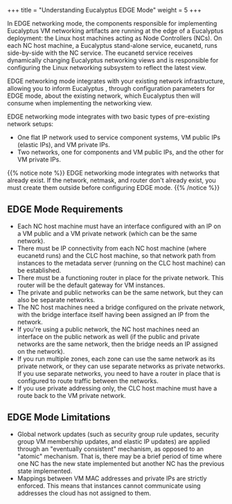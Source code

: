 +++
title = "Understanding Eucalyptus EDGE Mode"
weight = 5
+++

In EDGE networking mode, the components responsible for implementing Eucalyptus VM networking artifacts are running at the edge of a Eucalyptus deployment: the Linux host machines acting as Node Controllers (NCs). On each NC host machine, a Eucalyptus stand-alone service, eucanetd, runs side-by-side with the NC service. The eucanetd service receives dynamically changing Eucalyptus networking views and is responsible for configuring the Linux networking subsystem to reflect the latest view. 

EDGE networking mode integrates with your existing network infrastructure, allowing you to inform Eucalyptus , through configuration parameters for EDGE mode, about the existing network, which Eucalyptus then will consume when implementing the networking view. 

EDGE networking mode integrates with two basic types of pre-existing network setups: 



* One flat IP network used to service component systems, VM public IPs (elastic IPs), and VM private IPs. 
* Two networks, one for components and VM public IPs, and the other for VM private IPs. 

{{% notice note %}}
EDGE networking mode integrates with networks that already exist. If the network, netmask, and router don't already exist, you must create them outside before configuring EDGE mode. 
{{% /notice %}}

## EDGE Mode Requirements


* Each NC host machine must have an interface configured with an IP on a VM public and a VM private network (which can be the same network). 
* There must be IP connectivity from each NC host machine (where eucanetd runs) and the CLC host machine, so that network path from instances to the metadata server (running on the CLC host machine) can be established. 
* There must be a functioning router in place for the private network. This router will be the default gateway for VM instances. 
* The private and public networks can be the same network, but they can also be separate networks. 
* The NC host machines need a bridge configured on the private network, with the bridge interface itself having been assigned an IP from the network. 
* If you're using a public network, the NC host machines need an interface on the public network as well (if the public and private networks are the same network, then the bridge needs an IP assigned on the network). 
* If you run multiple zones, each zone can use the same network as its private network, or they can use separate networks as private networks. If you use separate networks, you need to have a router in place that is configured to route traffic between the networks. 
* If you use private addressing only, the CLC host machine must have a route back to the VM private network. 

## EDGE Mode Limitations


* Global network updates (such as security group rule updates, security group VM membership updates, and elastic IP updates) are applied through an "eventually consistent" mechanism, as opposed to an "atomic" mechanism. That is, there may be a brief period of time where one NC has the new state implemented but another NC has the previous state implemented. 
* Mappings between VM MAC addresses and private IPs are strictly enforced. This means that instances cannot communicate using addresses the cloud has not assigned to them. 

